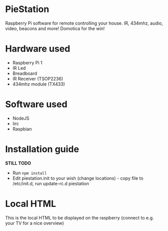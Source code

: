 # PieStation
Raspberry Pi software for remote controlling your house. IR, 434mhz, audio, video, beacons and more! Domotica for the win!

# Hardware used
- Raspberry Pi 1
- IR Led
- Breadboard
- IR Receiver (TSOP2236)
- 434mhz module (TX433)

# Software used
- NodeJS
- lirc
- Raspbian

# Installation guide

**STILL TODO**

- Run ``npm install``
- Edit piestation.init to your wish (change locations) - copy file to /etc/init.d, run update-rc.d piestation

# Local HTML
This is the local HTML to be displayed on the raspberry (connect to e.g. your TV for a nice overview)
